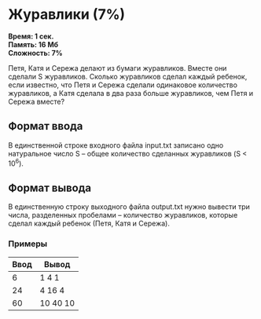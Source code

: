 <h1 class="title">Журавлики (7%)</h1>
<p><b>Время: 1 сек.<br>Память: 16 Мб<br>Сложность: 7%</b></p>
<p>Петя, Катя и Сережа делают из бумаги журавликов. Вместе они сделали S журавликов. Сколько журавликов сделал каждый ребенок, если известно, что Петя и Сережа сделали одинаковое количество журавликов, а Катя сделала в два раза больше журавликов, чем Петя и Сережа вместе?</p>
<h2>Формат ввода</h2>
   <p>В единственной строке входного файла input.txt записано одно натуральное число S – общее количество сделанных журавликов (S < 10<sup>6</sup>).</p>
   <h2>Формат вывода</h2>
   <p>В единственную строку выходного файла output.txt нужно вывести три числа, разделенных пробелами – количество журавликов, которые сделал каждый ребенок (Петя, Катя и Сережа).</p>
   <h3>Примеры</h3>
   <table class="sample-tests">
      <thead>
         <tr>
            <th>Ввод</th>
            <th>Вывод</th>
         </tr>
      </thead>
      <tbody>
         <tr>
            <td>6</td>
            <td>1 4 1</td>
         </tr>
        <tr>
            <td>24</td>
            <td>4 16 4</td>
         </tr>
         <tr>
             <td>60</td>
             <td>10 40 10</td>
          </tr>
      </tbody>
   </table>